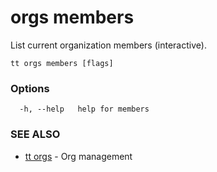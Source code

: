 # orgs members

List current organization members (interactive).

```
tt orgs members [flags]
```

### Options

```
  -h, --help   help for members
```

### SEE ALSO

* [tt orgs](tt_orgs.md)	 - Org management
